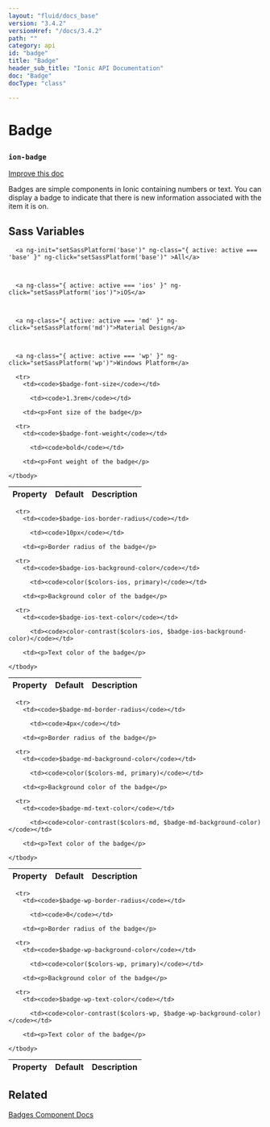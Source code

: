 ```yaml
---
layout: "fluid/docs_base"
version: "3.4.2"
versionHref: "/docs/3.4.2"
path: ""
category: api
id: "badge"
title: "Badge"
header_sub_title: "Ionic API Documentation"
doc: "Badge"
docType: "class"

---
```










<h1 class="api-title">
<a class="anchor" name="badge" href="#badge"></a>

Badge
<h3><code>ion-badge</code></h3>






</h1>

<a class="improve-v2-docs" href="http://github.com/ionic-team/ionic/edit/v3/src/components/badge/badge.ts#L3">
Improve this doc
</a>






<p>Badges are simple components in Ionic containing numbers or text. You can display a badge to indicate that there is new information associated with the item it is on.</p>




<!-- @usage tag -->


<!-- @property tags -->



<!-- instance methods on the class -->


  <h2 id="sass-variable-header"><a class="anchor" name="sass-variables" href="#sass-variables"></a>Sass Variables</h2>
  <div id="sass-variables" ng-controller="SassToggleCtrl">
  <div class="sass-platform-toggle">



      <a ng-init="setSassPlatform('base')" ng-class="{ active: active === 'base' }" ng-click="setSassPlatform('base')" >All</a>



      <a ng-class="{ active: active === 'ios' }" ng-click="setSassPlatform('ios')">iOS</a>



      <a ng-class="{ active: active === 'md' }" ng-click="setSassPlatform('md')">Material Design</a>



      <a ng-class="{ active: active === 'wp' }" ng-click="setSassPlatform('wp')">Windows Platform</a>



  </div>



  <table ng-show="active === 'base'" id="sass-base" class="table param-table" style="margin:0;">
    <thead>
      <tr>
        <th>Property</th>
        <th>Default</th>
        <th>Description</th>
      </tr>
    </thead>
    <tbody>

      <tr>
        <td><code>$badge-font-size</code></td>

          <td><code>1.3rem</code></td>

        <td><p>Font size of the badge</p>
</td>
      </tr>

      <tr>
        <td><code>$badge-font-weight</code></td>

          <td><code>bold</code></td>

        <td><p>Font weight of the badge</p>
</td>
      </tr>

    </tbody>
  </table>

  <table ng-show="active === 'ios'" id="sass-ios" class="table param-table" style="margin:0;">
    <thead>
      <tr>
        <th>Property</th>
        <th>Default</th>
        <th>Description</th>
      </tr>
    </thead>
    <tbody>

      <tr>
        <td><code>$badge-ios-border-radius</code></td>

          <td><code>10px</code></td>

        <td><p>Border radius of the badge</p>
</td>
      </tr>

      <tr>
        <td><code>$badge-ios-background-color</code></td>

          <td><code>color($colors-ios, primary)</code></td>

        <td><p>Background color of the badge</p>
</td>
      </tr>

      <tr>
        <td><code>$badge-ios-text-color</code></td>

          <td><code>color-contrast($colors-ios, $badge-ios-background-color)</code></td>

        <td><p>Text color of the badge</p>
</td>
      </tr>

    </tbody>
  </table>

  <table ng-show="active === 'md'" id="sass-md" class="table param-table" style="margin:0;">
    <thead>
      <tr>
        <th>Property</th>
        <th>Default</th>
        <th>Description</th>
      </tr>
    </thead>
    <tbody>

      <tr>
        <td><code>$badge-md-border-radius</code></td>

          <td><code>4px</code></td>

        <td><p>Border radius of the badge</p>
</td>
      </tr>

      <tr>
        <td><code>$badge-md-background-color</code></td>

          <td><code>color($colors-md, primary)</code></td>

        <td><p>Background color of the badge</p>
</td>
      </tr>

      <tr>
        <td><code>$badge-md-text-color</code></td>

          <td><code>color-contrast($colors-md, $badge-md-background-color)</code></td>

        <td><p>Text color of the badge</p>
</td>
      </tr>

    </tbody>
  </table>

  <table ng-show="active === 'wp'" id="sass-wp" class="table param-table" style="margin:0;">
    <thead>
      <tr>
        <th>Property</th>
        <th>Default</th>
        <th>Description</th>
      </tr>
    </thead>
    <tbody>

      <tr>
        <td><code>$badge-wp-border-radius</code></td>

          <td><code>0</code></td>

        <td><p>Border radius of the badge</p>
</td>
      </tr>

      <tr>
        <td><code>$badge-wp-background-color</code></td>

          <td><code>color($colors-wp, primary)</code></td>

        <td><p>Background color of the badge</p>
</td>
      </tr>

      <tr>
        <td><code>$badge-wp-text-color</code></td>

          <td><code>color-contrast($colors-wp, $badge-wp-background-color)</code></td>

        <td><p>Text color of the badge</p>
</td>
      </tr>

    </tbody>
  </table>

</div>



<!-- related link -->

<h2><a class="anchor" name="related" href="#related"></a>Related</h2>

<a href="/docs/components/#badges">Badges Component Docs</a><!-- end content block -->


<!-- end body block -->


